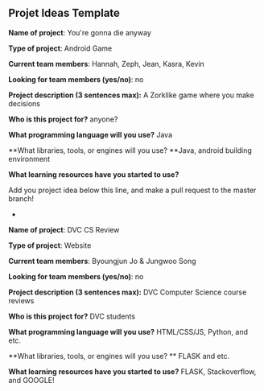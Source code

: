 ## Projet Ideas Template

**Name of project**: You're gonna die anyway

**Type of project**: Android Game

**Current team members**: Hannah, Zeph, Jean, Kasra, Kevin

**Looking for team members (yes/no)**: no

**Project description (3 sentences max):** A Zorklike game where you make decisions 

**Who is this project for?** anyone?

**What programming language will you use?** Java

**What libraries, tools, or engines will you use? **Java, android building environment

**What learning resources have you started to use?** 

Add you project idea below this line, and make a pull request to the master branch!

-

**Name of project**: DVC CS Review

**Type of project**: Website

**Current team members**: Byoungjun Jo & Jungwoo Song

**Looking for team members (yes/no)**: no

**Project description (3 sentences max):** DVC Computer Science course reviews

**Who is this project for?** DVC students

**What programming language will you use?** HTML/CSS/JS, Python, and etc.

**What libraries, tools, or engines will you use? ** FLASK and etc.

**What learning resources have you started to use?**  FLASK, Stackoverflow, and GOOGLE!


